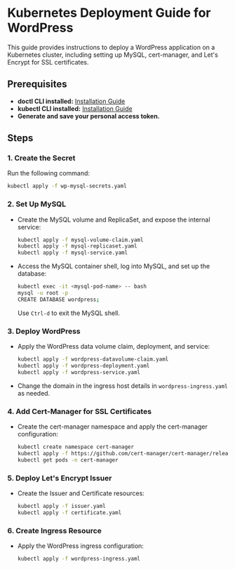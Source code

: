 # Kubernetes Deployment Guide for WordPress

This guide provides instructions to deploy a WordPress application on a Kubernetes cluster, including setting up MySQL, cert-manager, and Let's Encrypt for SSL certificates.

## Prerequisites

- **doctl CLI installed:** [Installation Guide](https://docs.digitalocean.com/reference/doctl/how-to/install/)
- **kubectl CLI installed:** [Installation Guide](https://kubernetes.io/docs/tasks/tools/)
- **Generate and save your personal access token.**

## Steps

### 1. Create the Secret

Run the following command:
```bash
kubectl apply -f wp-mysql-secrets.yaml
```

### 2. Set Up MySQL

- Create the MySQL volume and ReplicaSet, and expose the internal service:
  ```bash
  kubectl apply -f mysql-volume-claim.yaml
  kubectl apply -f mysql-replicaset.yaml
  kubectl apply -f mysql-service.yaml
  ```

- Access the MySQL container shell, log into MySQL, and set up the database:
  ```bash
  kubectl exec -it <mysql-pod-name> -- bash
  mysql -u root -p
  CREATE DATABASE wordpress;
  ```
  Use `Ctrl-d` to exit the MySQL shell.

### 3. Deploy WordPress

- Apply the WordPress data volume claim, deployment, and service:
  ```bash
  kubectl apply -f wordpress-datavolume-claim.yaml
  kubectl apply -f wordpress-deployment.yaml
  kubectl apply -f wordpress-service.yaml
  ```

- Change the domain in the ingress host details in `wordpress-ingress.yaml` as needed.

### 4. Add Cert-Manager for SSL Certificates

- Create the cert-manager namespace and apply the cert-manager configuration:
  ```bash
  kubectl create namespace cert-manager
  kubectl apply -f https://github.com/cert-manager/cert-manager/releases/download/v1.15.2/cert-manager.yaml
  kubectl get pods -n cert-manager
  ```

### 5. Deploy Let's Encrypt Issuer

- Create the Issuer and Certificate resources:
  ```bash
  kubectl apply -f issuer.yaml
  kubectl apply -f certificate.yaml
  ```

### 6. Create Ingress Resource

- Apply the WordPress ingress configuration:
  ```bash
  kubectl apply -f wordpress-ingress.yaml
  ```


